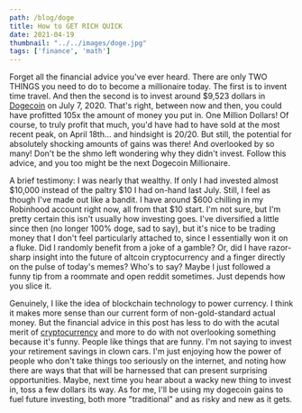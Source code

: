 ```yaml
---
path: /blog/doge
title: How to GET RICH QUICK
date: 2021-04-19
thumbnail: "../../images/doge.jpg"
tags: ['finance', 'math']
---
```


Forget all the financial advice you've ever heard.  There are only TWO THINGS you need to do to become a millionaire today.  The first is to invent time travel.  And then the second is to invest around $9,523 dollars in [Dogecoin](https://dogecoin.com/) on July 7, 2020.  That's right, between now and then, you could have profitted 105x the amount of money you put in. One Million Dollars!  Of course, to truly profit that much, you'd have had to have sold at the most recent peak, on April 18th... and hindsight is 20/20. But still, the potential for absolutely shocking amounts of gains was there! And overlooked by so many!  Don't be the shmo left wondering why they didn't invest. Follow this advice, and you too might be the next Dogecoin Millionaire. 

A brief testimony: I was nearly that wealthy.  If only I had invested almost $10,000 instead of the paltry $10 I had on-hand last July.  Still, I feel as though I've made out like a bandit.  I have around $600 chilling in my Robinhood account right now, all from that $10 start.  I'm not sure, but I'm pretty certain this isn't usually how investing goes.  I've diversified a little since then (no longer 100% doge, sad to say), but it's nice to be trading money that I don't feel particularly attached to, since I essentially won it on a fluke.  Did I randomly benefit from a joke of a gamble? Or, did I have razor-sharp insight into the future of altcoin cryptocurrency and a finger directly on the pulse of today's memes? Who's to say? Maybe I just followed a funny tip from a roommate and open reddit sometimes.  Just depends how you slice it.  

Genuinely, I like the idea of blockchain technology to power currency.  I think it makes more sense than our current form of non-gold-standard actual money.  But the financial advice in this post has less to do with the acutal merit of [cryptocurrency](https://www.investopedia.com/terms/c/cryptocurrency.asp#:~:text=A%20cryptocurrency%20is%20a%20digital,a%20disparate%20network%20of%20computers.) and more to do with not overlooking something because it's funny.   People like things that are funny.  I'm not saying to invest your retirement savings in clown cars.  I'm just enjoying how the power of people who don't take things too seriously on the internet, and noting how there are ways that that will be harnessed that can present surprising opportunities.  Maybe, next time you hear about a wacky new thing to invest in, toss a few dollars its way.  As for me, I'll be using my dogecoin gains to fuel future investing, both more "traditional" and as risky and new as it gets.  

